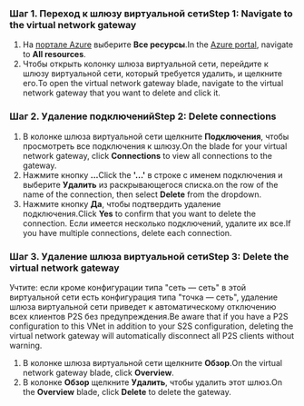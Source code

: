 ### <a name="step-1-navigate-to-the-virtual-network-gateway"></a><span data-ttu-id="60ca3-101">Шаг 1. Переход к шлюзу виртуальной сети</span><span class="sxs-lookup"><span data-stu-id="60ca3-101">Step 1: Navigate to the virtual network gateway</span></span>

1. <span data-ttu-id="60ca3-102">На [портале Azure](https://portal.azure.com) выберите **Все ресурсы**.</span><span class="sxs-lookup"><span data-stu-id="60ca3-102">In the [Azure portal](https://portal.azure.com), navigate to **All resources**.</span></span> 
2. <span data-ttu-id="60ca3-103">Чтобы открыть колонку шлюза виртуальной сети, перейдите к шлюзу виртуальной сети, который требуется удалить, и щелкните его.</span><span class="sxs-lookup"><span data-stu-id="60ca3-103">To open the virtual network gateway blade, navigate to the virtual network gateway that you want to delete and click it.</span></span>

### <a name="step-2-delete-connections"></a><span data-ttu-id="60ca3-104">Шаг 2. Удаление подключений</span><span class="sxs-lookup"><span data-stu-id="60ca3-104">Step 2: Delete connections</span></span>

1. <span data-ttu-id="60ca3-105">В колонке шлюза виртуальной сети щелкните **Подключения**, чтобы просмотреть все подключения к шлюзу.</span><span class="sxs-lookup"><span data-stu-id="60ca3-105">On the blade for your virtual network gateway, click **Connections** to view all connections to the gateway.</span></span>
2. <span data-ttu-id="60ca3-106">Нажмите кнопку **...**</span><span class="sxs-lookup"><span data-stu-id="60ca3-106">Click the **'...'**</span></span> <span data-ttu-id="60ca3-107">в строке с именем подключения и выберите **Удалить** из раскрывающегося списка.</span><span class="sxs-lookup"><span data-stu-id="60ca3-107">on the row of the name of the connection, then select **Delete** from the dropdown.</span></span>
3. <span data-ttu-id="60ca3-108">Нажмите кнопку **Да**, чтобы подтвердить удаление подключения.</span><span class="sxs-lookup"><span data-stu-id="60ca3-108">Click **Yes** to confirm that you want to delete the connection.</span></span> <span data-ttu-id="60ca3-109">Если имеется несколько подключений, удалите их все.</span><span class="sxs-lookup"><span data-stu-id="60ca3-109">If you have multiple connections, delete each connection.</span></span>

### <a name="step-3-delete-the-virtual-network-gateway"></a><span data-ttu-id="60ca3-110">Шаг 3. Удаление шлюза виртуальной сети</span><span class="sxs-lookup"><span data-stu-id="60ca3-110">Step 3: Delete the virtual network gateway</span></span>

<span data-ttu-id="60ca3-111">Учтите: если кроме конфигурации типа "сеть — сеть" в этой виртуальной сети есть конфигурация типа "точка — сеть", удаление шлюза виртуальной сети приведет к автоматическому отключению всех клиентов P2S без предупреждения.</span><span class="sxs-lookup"><span data-stu-id="60ca3-111">Be aware that if you have a P2S configuration to this VNet in addition to your S2S configuration, deleting the virtual network gateway will automatically disconnect all P2S clients without warning.</span></span>

1. <span data-ttu-id="60ca3-112">В колонке шлюза виртуальной сети щелкните **Обзор**.</span><span class="sxs-lookup"><span data-stu-id="60ca3-112">On the virtual network gateway blade, click **Overview**.</span></span>
2. <span data-ttu-id="60ca3-113">В колонке **Обзор** щелкните **Удалить**, чтобы удалить этот шлюз.</span><span class="sxs-lookup"><span data-stu-id="60ca3-113">On the **Overview** blade, click **Delete** to delete the gateway.</span></span>
